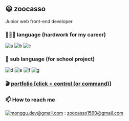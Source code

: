 ## 😀 zoocasso

Junior web front-end developer.

### 🧑🏻‍💻 language (hardwork for my career)

![a](https://img.shields.io/badge/HTML-E34F26?style=flat-square&logo=HTML5&logoColor=white)
![b](https://img.shields.io/badge/CSS-1572B6?style=flat-square&logo=CSS3&logoColor=white)
![c](https://img.shields.io/badge/JavaScript-F7DF1E?style=flat-square&logo=JavaScript&logoColor=black)

### 🏫 sub language (for school project)
![d](https://img.shields.io/badge/C++-007396?style=flat-square&logo=CPlusPlus&logoColor=white)
![e](https://img.shields.io/badge/CSharp-3f8424?style=flat-square&logo=CSharp&logoColor=white)
![f](https://img.shields.io/badge/MATLAB-d26e44?style=flat-square&logo=Atlassian&logoColor=white)
![g](https://img.shields.io/badge/VHDL-d26e44?style=flat-square&l)

### 🎬  <a href="https://petite-mailbox-817.notion.site/476f2b02665743b0ba63089e876540ee">portfolio [click + control (or command)]</a>

### 📫  How to reach me
[![monggu.dev@gmail.com](https://img.shields.io/badge/Gmail-d14836?style=flat-square&logo=Gmail&logoColor=white&link=mailto:zoocasso1590@gmail.com)](mailto:zoocasso1590@gmail.com) : zoocasso1590@gmail.com 
